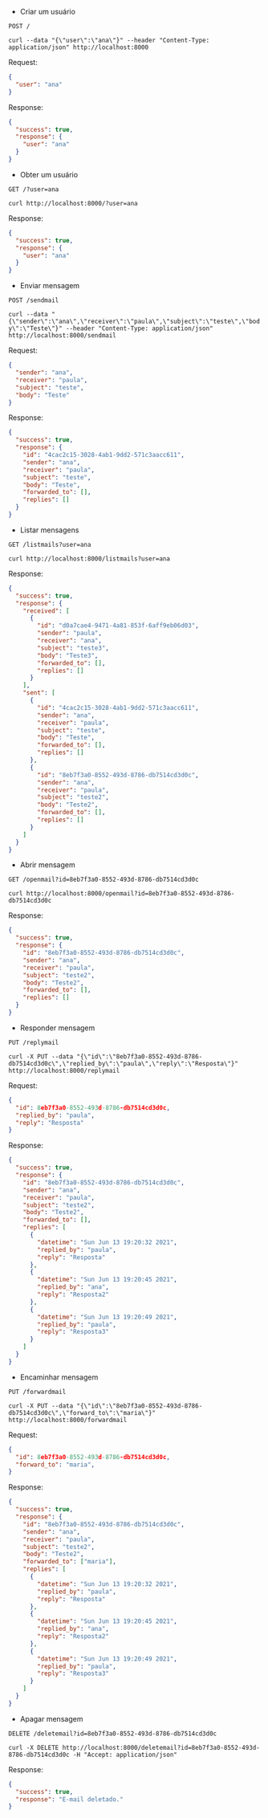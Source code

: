 - Criar um usuário

`POST /`

`curl --data "{\"user\":\"ana\"}" --header "Content-Type: application/json" http://localhost:8000`

Request:

```json
{
  "user": "ana"
}
```

Response:

```json
{
  "success": true,
  "response": {
    "user": "ana"
  }
}
```

- Obter um usuário

`GET /?user=ana`

`curl http://localhost:8000/?user=ana`

Response:

```json
{
  "success": true,
  "response": {
    "user": "ana"
  }
}
```

- Enviar mensagem

`POST /sendmail`

`curl --data "{\"sender\":\"ana\",\"receiver\":\"paula\",\"subject\":\"teste\",\"body\":\"Teste\"}" --header "Content-Type: application/json" http://localhost:8000/sendmail`

Request:

```json
{
  "sender": "ana",
  "receiver": "paula",
  "subject": "teste",
  "body": "Teste"
}
```

Response:

```json
{
  "success": true,
  "response": {
    "id": "4cac2c15-3028-4ab1-9dd2-571c3aacc611",
    "sender": "ana",
    "receiver": "paula",
    "subject": "teste",
    "body": "Teste",
    "forwarded_to": [],
    "replies": []
  }
}
```

- Listar mensagens

`GET /listmails?user=ana`

`curl http://localhost:8000/listmails?user=ana`

Response:

```json
{
  "success": true,
  "response": {
    "received": [
      {
        "id": "d0a7cae4-9471-4a81-853f-6aff9eb06d03",
        "sender": "paula",
        "receiver": "ana",
        "subject": "teste3",
        "body": "Teste3",
        "forwarded_to": [],
        "replies": []
      }
    ],
    "sent": [
      {
        "id": "4cac2c15-3028-4ab1-9dd2-571c3aacc611",
        "sender": "ana",
        "receiver": "paula",
        "subject": "teste",
        "body": "Teste",
        "forwarded_to": [],
        "replies": []
      },
      {
        "id": "8eb7f3a0-8552-493d-8786-db7514cd3d0c",
        "sender": "ana",
        "receiver": "paula",
        "subject": "teste2",
        "body": "Teste2",
        "forwarded_to": [],
        "replies": []
      }
    ]
  }
}
```

- Abrir mensagem

`GET /openmail?id=8eb7f3a0-8552-493d-8786-db7514cd3d0c`

`curl http://localhost:8000/openmail?id=8eb7f3a0-8552-493d-8786-db7514cd3d0c`

Response:

```json
{
  "success": true,
  "response": {
    "id": "8eb7f3a0-8552-493d-8786-db7514cd3d0c",
    "sender": "ana",
    "receiver": "paula",
    "subject": "teste2",
    "body": "Teste2",
    "forwarded_to": [],
    "replies": []
  }
}
```

- Responder mensagem

`PUT /replymail`

`curl -X PUT --data "{\"id\":\"8eb7f3a0-8552-493d-8786-db7514cd3d0c\",\"replied_by\":\"paula\",\"reply\":\"Resposta\"}" http://localhost:8000/replymail`

Request:

```json
{
  "id": 8eb7f3a0-8552-493d-8786-db7514cd3d0c,
  "replied_by": "paula",
  "reply": "Resposta"
}
```

Response:

```json
{
  "success": true,
  "response": {
    "id": "8eb7f3a0-8552-493d-8786-db7514cd3d0c",
    "sender": "ana",
    "receiver": "paula",
    "subject": "teste2",
    "body": "Teste2",
    "forwarded_to": [],
    "replies": [
      {
        "datetime": "Sun Jun 13 19:20:32 2021",
        "replied_by": "paula",
        "reply": "Resposta"
      },
      {
        "datetime": "Sun Jun 13 19:20:45 2021",
        "replied_by": "ana",
        "reply": "Resposta2"
      },
      {
        "datetime": "Sun Jun 13 19:20:49 2021",
        "replied_by": "paula",
        "reply": "Resposta3"
      }
    ]
  }
}
```

- Encaminhar mensagem

`PUT /forwardmail`

`curl -X PUT --data "{\"id\":\"8eb7f3a0-8552-493d-8786-db7514cd3d0c\",\"forward_to\":\"maria\"}" http://localhost:8000/forwardmail`

Request:

```json
{
  "id": 8eb7f3a0-8552-493d-8786-db7514cd3d0c,
  "forward_to": "maria",
}
```

Response:

```json
{
  "success": true,
  "response": {
    "id": "8eb7f3a0-8552-493d-8786-db7514cd3d0c",
    "sender": "ana",
    "receiver": "paula",
    "subject": "teste2",
    "body": "Teste2",
    "forwarded_to": ["maria"],
    "replies": [
      {
        "datetime": "Sun Jun 13 19:20:32 2021",
        "replied_by": "paula",
        "reply": "Resposta"
      },
      {
        "datetime": "Sun Jun 13 19:20:45 2021",
        "replied_by": "ana",
        "reply": "Resposta2"
      },
      {
        "datetime": "Sun Jun 13 19:20:49 2021",
        "replied_by": "paula",
        "reply": "Resposta3"
      }
    ]
  }
}
```

- Apagar mensagem

`DELETE /deletemail?id=8eb7f3a0-8552-493d-8786-db7514cd3d0c`

`curl -X DELETE http://localhost:8000/deletemail?id=8eb7f3a0-8552-493d-8786-db7514cd3d0c -H "Accept: application/json"`

Response:

```json
{
  "success": true,
  "response": "E-mail deletado."
}
```
